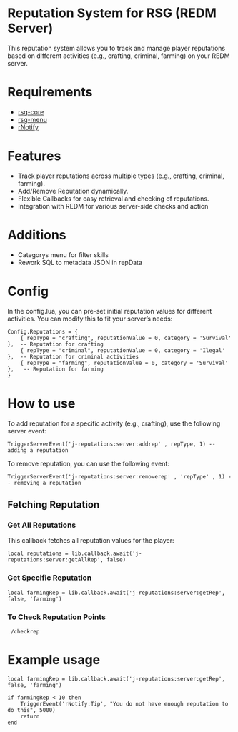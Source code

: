 # Reputation System for RSG (REDM Server)
This reputation system allows you to track and manage player reputations based on different activities (e.g., crafting, criminal, farming) on your REDM server.


# Requirements
* [rsg-core](https://github.com/Rexshack-RedM/rsg-core)
* [rsg-menu](https://github.com/Artmines/rsg-menu)
* [rNotify](https://github.com/RexShack/rNotify)

# Features
* Track player reputations across multiple types (e.g., crafting, criminal, farming).
* Add/Remove Reputation dynamically.
* Flexible Callbacks for easy retrieval and checking of reputations.
* Integration with REDM for various server-side checks and action

# Additions
* Categorys menu for filter skills
* Rework SQL to metadata JSON in repData

# Config
In the config.lua, you can pre-set initial reputation values for different activities. You can modify this to fit your server’s needs:

```
Config.Reputations = {
    { repType = "crafting", reputationValue = 0, category = 'Survival' },  -- Reputation for crafting
    { repType = "criminal", reputationValue = 0, category = 'Ilegal' },  -- Reputation for criminal activities
    { repType = "farming", reputationValue = 0, category = 'Survival' },   -- Reputation for farming
}

```

# How to use

To add reputation for a specific activity (e.g., crafting), use the following server event:
```
TriggerServerEvent('j-reputations:server:addrep' , repType, 1) -- adding a reputation
```
To remove reputation, you can use the following event:
```
TriggerServerEvent('j-reputations:server:removerep' , 'repType' , 1) -- removing a reputation
```

## Fetching Reputation
### Get All Reputations

This callback fetches all reputation values for the player:

```
local reputations = lib.callback.await('j-reputations:server:getAllRep', false)

```
### Get Specific Reputation

```
local farmingRep = lib.callback.await('j-reputations:server:getRep', false, 'farming')

```

### To Check Reputation Points

```
 /checkrep

 ```
# Example usage

```
local farmingRep = lib.callback.await('j-reputations:server:getRep', false, 'farming')

if farmingRep < 10 then
    TriggerEvent('rNotify:Tip', "You do not have enough reputation to do this", 5000)
    return
end

```
